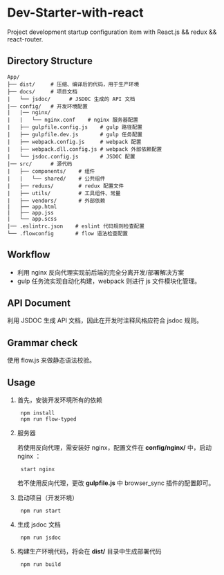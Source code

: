 # Dev-Starter-with-react

Project development startup configuration item with React.js && redux && react-router.

## Directory Structure

    App/
    ├── dist/     # 压缩、编译后的代码，用于生产环境
    ├── docs/     # 项目文档
    |   └── jsdoc/      # JSDOC 生成的 API 文档
    |── config/   # 开发环境配置
    |   |── nginx/ 
    |   |   └── nginx.conf    # nginx 服务器配置
    |   ├── gulpfile.config.js    # gulp 路径配置
    |   ├── gulpfile.dev.js       # gulp 任务配置
    |   ├── webpack.config.js     # webpack 配置
    |   ├── webpack.dll.config.js # webpack 外部依赖配置
    |   └── jsdoc.config.js       # JSDOC 配置
    |── src/      # 源代码
    |   ├── components/    # 组件
    |   |   └── shared/    # 公共组件
    |   ├── reduxs/        # redux 配置文件
    |   ├── utils/         # 工具组件、常量
    |   ├── vendors/       # 外部依赖
    |   ├── app.html
    |   ├── app.jss
    |   └── app.scss
    |── .eslintrc.json    # eslint 代码规则检查配置
    └── .flowconfig       # flow 语法检查配置

## Workflow

- 利用 nginx 反向代理实现前后端的完全分离开发/部署解决方案
- gulp 任务流实现自动化构建，webpack 则进行 js 文件模块化管理。

## API Document

利用 JSDOC 生成 API 文档，因此在开发时注释风格应符合 jsdoc 规则。

## Grammar check

使用 flow.js 来做静态语法校验。

## Usage

1. 首先，安装开发环境所有的依赖

		npm install
        npm run flow-typed

2. 服务器

    若使用反向代理，需安装好 nginx，配置文件在 **config/nginx/** 中，启动 nginx ：

		start nginx

	若不使用反向代理，更改 **gulpfile.js** 中 browser_sync 插件的配置即可。

3. 启动项目（开发环境）

		npm run start

4. 生成 jsdoc 文档

		npm run jsdoc

4. 构建生产环境代码，将会在 **dist/** 目录中生成部署代码

		npm run build
